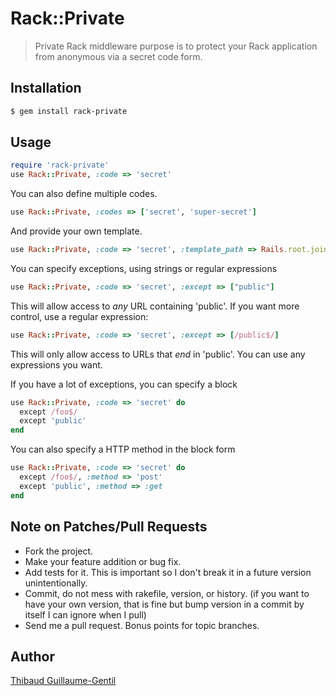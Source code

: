 Rack::Private
=============

> Private Rack middleware purpose is to protect your Rack application from anonymous via a secret code form.

Installation
------------

``` bash
$ gem install rack-private
```

Usage
-----

``` ruby
require 'rack-private'
use Rack::Private, :code => 'secret'
```

You can also define multiple codes.

``` ruby
use Rack::Private, :codes => ['secret', 'super-secret']
```

And provide your own template.

``` ruby
use Rack::Private, :code => 'secret', :template_path => Rails.root.join("app/templates/private.html")
```

You can specify exceptions, using strings or regular expressions

``` ruby
use Rack::Private, :code => 'secret', :except => ["public"]
```

This will allow access to *any* URL containing 'public'. If you want more control, use a regular expression:

``` ruby
use Rack::Private, :code => 'secret', :except => [/public$/]
```

This will only allow access to URLs that *end* in 'public'. You can use any expressions you want.

If you have a lot of exceptions, you can specify a block

``` ruby
use Rack::Private, :code => 'secret' do
  except /foo$/
  except 'public'
end
```

You can also specify a HTTP method in the block form

``` ruby
use Rack::Private, :code => 'secret' do
  except /foo$/, :method => 'post'
  except 'public', :method => :get
end
```

Note on Patches/Pull Requests
-----------------------------

* Fork the project.
* Make your feature addition or bug fix.
* Add tests for it. This is important so I don't break it in a future version unintentionally.
* Commit, do not mess with rakefile, version, or history. (if you want to have your own version, that is fine but bump version in a commit by itself I can ignore when I pull)
* Send me a pull request. Bonus points for topic branches.

Author
------

[Thibaud Guillaume-Gentil](http://github.com/thibaudgg)
